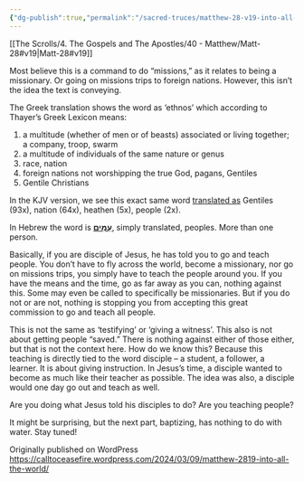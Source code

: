 ```yaml
---
{"dg-publish":true,"permalink":"/sacred-truces/matthew-28-v19-into-all-the-world/"}
---
```


[[The Scrolls/4. The Gospels and The Apostles/40 - Matthew/Matt-28#v19\|Matt-28#v19]]

Most believe this is a command to do “missions,” as it relates to being a missionary. Or going on missions trips to foreign nations. However, this isn’t the idea the text is conveying.

The Greek translation shows the word as ‘ethnos’ which according to Thayer’s Greek Lexicon means:

1. a multitude (whether of men or of beasts) associated or living together; a company, troop, swarm
2. a multitude of individuals of the same nature or genus
3. race, nation
4. foreign nations not worshipping the true God, pagans, Gentiles
5. Gentile Christians

In the KJV version, we see this exact same word [translated as](https://www.blueletterbible.org/lexicon/g1484/kjv/tr/0-1/) Gentiles (93x), nation (64x), heathen (5x), people (2x).

In Hebrew the word is [**עַמִּים**](https://www.blueletterbible.org/lexicon/h5971/kjv/wlc/0-1/), simply translated, peoples. More than one person.

Basically, if you are disciple of Jesus, he has told you to go and teach people. You don’t have to fly across the world, become a missionary, nor go on missions trips, you simply have to teach the people around you. If you have the means and the time, go as far away as you can, nothing against this. Some may even be called to specifically be missionaries. But if you do not or are not, nothing is stopping you from accepting this great commission to go and teach all people.

This is not the same as ‘testifying’ or ‘giving a witness’. This also is not about getting people “saved.” There is nothing against either of those either, but that is not the context here. How do we know this? Because this teaching is directly tied to the word disciple – a student, a follower, a learner. It is about giving instruction. In Jesus’s time, a disciple wanted to become as much like their teacher as possible. The idea was also, a disciple would one day go out and teach as well.

Are you doing what Jesus told his disciples to do? Are you teaching people?

It might be surprising, but the next part, baptizing, has nothing to do with water. Stay tuned!

Originally published on WordPress  https://calltoceasefire.wordpress.com/2024/03/09/matthew-2819-into-all-the-world/